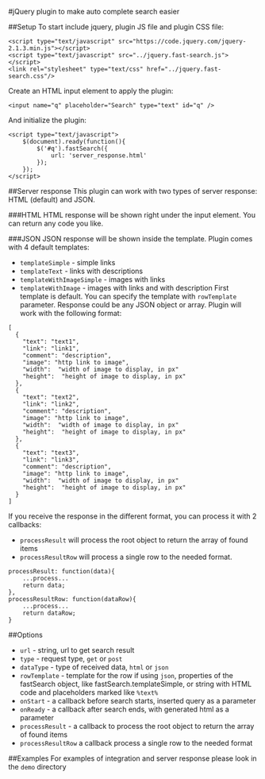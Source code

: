 #jQuery plugin to make auto complete search easier


##Setup
To start include jquery, plugin JS file and plugin CSS file:
```
<script type="text/javascript" src="https://code.jquery.com/jquery-2.1.3.min.js"></script>
<script type="text/javascript" src="../jquery.fast-search.js"></script>
<link rel="stylesheet" type="text/css" href="../jquery.fast-search.css"/>
```
Create an HTML input element to apply the plugin:
```
<input name="q" placeholder="Search" type="text" id="q" />
```
And initialize the plugin:
```
<script type="text/javascript">
	$(document).ready(function(){
		$('#q').fastSearch({
			url: 'server_response.html'
		});
	});
</script>
```

##Server response
This plugin can work with two types of server response: HTML (default) and JSON.

###HTML
HTML response will be shown right under the input element. You can return any code you like.

###JSON
JSON response will be shown inside the template. Plugin comes with 4 default templates:
* `templateSimple` - simple links
* `templateText` - links with descriptions
* `templateWithImageSimple` - images with links
* `templateWithImage` - images with links and with description
First template is default. You can specify the template with `rowTemplate` parameter.
Response could be any JSON object or array. Plugin will work with the following format:
```
[
  {
    "text": "text1",
    "link": "link1",
    "comment": "description",
    "image": "http link to image",
    "width":  "width of image to display, in px"
    "height":  "height of image to display, in px"
  },
  {
    "text": "text2",
    "link": "link2",
	"comment": "description",
	"image": "http link to image",
	"width":  "width of image to display, in px"
	"height":  "height of image to display, in px"
  },
  {
    "text": "text3",
    "link": "link3",
	"comment": "description",
	"image": "http link to image",
	"width":  "width of image to display, in px"
	"height":  "height of image to display, in px"
  }
]
```
If you receive the response in the different format, you can process it with 2 callbacks:
* `processResult` will process the root object to return the array of found items
* `processResultRow` will process a single row to the needed format.
```
processResult: function(data){
	...process...
	return data;
},
processResultRow: function(dataRow){
	...process...
	return dataRow;
}
```


##Options
* `url` - string, url to get search result
* `type` - request type, `get` or `post`
* `dataType` - type of received data, `html` or `json`
* `rowTemplate` - template for the row if using `json`, properties of the fastSearch object, like fastSearch.templateSimple, or string with HTML code and placeholders marked like `%text%`
* `onStart` - a callback before search starts, inserted query as a parameter
* `onReady` - a callback after search ends, with generated html as a parameter
* `processResult` - a callback to process the root object to return the array of found items
* `processResultRow` a callback process a single row to the needed format


##Examples
For examples of integration and server response please look in the `demo` directory   
